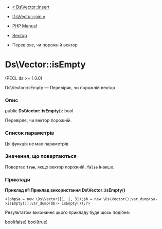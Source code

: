 - [« Ds\Vector::insert](ds-vector.insert.md)
- [Ds\Vector::join »](ds-vector.join.md)

- [PHP Manual](index.md)
- [Вектор](class.ds-vector.md)
- Перевіряє, чи порожній вектор

# Ds\Vector::isEmpty

(PECL ds \>= 1.0.0)

Ds\Vector::isEmpty — Перевіряє, чи порожній вектор

### Опис

public **Ds\Vector::isEmpty**(): bool

Перевіряє, чи вектор порожній.

### Список параметрів

Ця функція не має параметрів.

### Значення, що повертаються

Повертає **`true`**, якщо вектор порожній, **`false`** інакше.

### Приклади

**Приклад #1 Приклад використання **Ds\Vector::isEmpty()****

` <?php$a = new \Ds\Vector([1, 2, 3]);$b = new \Ds\Vector();var_dump($a->isEmpty());var_dump($b-> isEmpty());?> `

Результатом виконання цього прикладу буде щось подібне:

bool(false)
bool(true)
